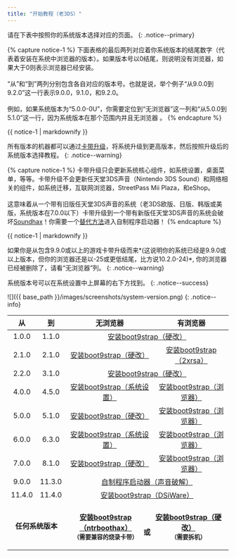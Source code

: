 ```yaml
---
title: "开始教程（老3DS）"
---
```


请在下表中按照你的系统版本选择对应的页面。
{: .notice--primary}

{% capture notice-1 %}
下面表格的最后两列对应着你系统版本的结尾数字（代表着安装在系统中浏览器的版本）。如果版本号以0结尾，则说明没有浏览器，如果大于0则表示浏览器已经安装。
<br><br>
“从”和“到”两列分别包含各自对应的版本号。也就是说，举个例子“从9.0.0到9.2.0”这一行表示9.0.0，9.1.0，和9.2.0。
<br><br>
例如，如果系统版本为“5.0.0-0U”，你需要定位到“无浏览器”这一列和“从5.0.0到5.1.0”这一行，因为系统版本在那个范围内并且无浏览器 。
{% endcapture %}

<div class="notice--info">{{ notice-1 | markdownify }}</div>

所有版本的机器都可以通过[卡带升级](cart-update)，将系统升级到更高版本，然后按照升级后的系统版本选择教程。
{: .notice--warning}

{% capture notice-1 %}
卡带升级只会更新系统核心组件，如系统设置，桌面菜单，等等。卡带升级不会更新任天堂3DS声音（Nintendo 3DS Sound）和网络相关的组件，如系统迁移，互联网浏览器，StreetPass Mii Plaza，和eShop。
<br><br>
这意味着从一个带有旧版任天堂3DS声音的系统（老3DS欧版、日版、韩版或美版，系统版本在7.0.0以下）卡带升级到一个带有新版任天堂3DS声音的系统会破坏[Soundhax](homebrew-launcher-(soundhax))！你需要一个[替代方法](homebrew-launcher-(alternatives))进入自制程序启动器！
{% endcapture %}

<div class="notice--warning">{{ notice-1 | markdownify }}</div>

如果你是从包含9.9.0或以上的游戏卡带升级而来*(这说明你的系统已经是9.9.0或以上版本，但你的浏览器还是以-25或更低结尾，比方说10.2.0-24)*, 你的浏览器已经被删除了，请看“无浏览器”列。
{: .notice--warning}

系统版本号可以在系统设置中上屏幕的右下方找到。
{: .notice--success}

![]({{ base_path }}/images/screenshots/system-version.png)
{: .notice--info}

<table>
  <colgroup>
    <col span="1" style="width: 10%;">
    <col span="1" style="width: 10%;">
    <col span="1" style="width: 40%;">
  </colgroup>
  <thead>
    <tr>
      <th style="text-align: center">从</th>
      <th style="text-align: center">到</th>
      <th style="text-align: center">无浏览器</th>
      <th style="text-align: center">有浏览器</th>
    </tr>
  </thead>
  <tbody>
    <tr>
      <td style="text-align: center">1.0.0</td>
      <td style="text-align: center">1.1.0</td>
      <td style="text-align: center" colspan="2"><a href="installing-boot9strap-(hardmod)">安装boot9strap（硬改）</a></td>
    </tr>
    <tr>
      <td style="text-align: center">2.1.0</td>
      <td style="text-align: center">2.1.0</td>
      <td style="text-align: center"><a href="installing-boot9strap-(hardmod)">安装boot9strap（硬改）</a></td>
      <td style="text-align: center"><a href="installing-boot9strap-(2xrsa)">安装boot9strap（2xrsa）</a></td>
    </tr>
    <tr>
      <td style="text-align: center">2.2.0</td>
      <td style="text-align: center">3.1.0</td>
      <td style="text-align: center" colspan="2"><a href="installing-boot9strap-(hardmod)">安装boot9strap（硬改）</a></td>
    </tr>
    <tr>
      <td style="text-align: center">4.0.0</td>
      <td style="text-align: center">4.5.0</td>
      <td style="text-align: center"><a href="installing-boot9strap-(mset)">安装boot9strap（系统设置）</a></td>
      <td style="text-align: center"><a href="installing-boot9strap-(browser)">安装boot9strap（浏览器）</a></td>
    </tr>
    <tr>
      <td style="text-align: center">5.0.0</td>
      <td style="text-align: center">5.1.0</td>
      <td style="text-align: center"><a href="installing-boot9strap-(hardmod)">安装boot9strap（硬改）</a></td>
      <td style="text-align: center"><a href="installing-boot9strap-(browser)">安装boot9strap（浏览器）</a></td>
    </tr>
    <tr>
      <td style="text-align: center">6.0.0</td>
      <td style="text-align: center">6.3.0</td>
      <td style="text-align: center"><a href="installing-boot9strap-(mset)">安装boot9strap（系统设置）</a></td>
      <td style="text-align: center"><a href="installing-boot9strap-(browser)">安装boot9strap（浏览器）</a></td>
    </tr>
    <tr>
      <td style="text-align: center">7.0.0</td>
      <td style="text-align: center">8.1.0</td>
      <td style="text-align: center"><a href="installing-boot9strap-(hardmod)">安装boot9strap（硬改）</a></td>
      <td style="text-align: center"><a href="installing-boot9strap-(browser)">安装boot9strap（浏览器）</a></td>
    </tr>
    <tr>
      <td style="text-align: center">9.0.0</td>
      <td style="text-align: center">11.3.0</td>
      <td style="text-align: center" colspan="2"><a href="homebrew-launcher-(soundhax)">自制程序启动器（声音破解）</a></td>
    </tr>
    <tr>
      <td style="text-align: center">11.4.0</td>
      <td style="text-align: center">11.4.0</td>
      <td style="text-align: center" colspan="2"><a href="installing-boot9strap-(dsiware)">安装boot9strap（DSiWare）</a></td>
    </tr>
    <tr>
      <td style="text-align: center; font-weight: bold;" colspan="2">任何系统版本<br></td>
      <td style="text-align: center; font-weight: bold;" colspan="2"><p style="display: inline-block; margin-top: 1.3em; width: 47%"><a href="installing-boot9strap-(ntrboothax)">安装boot9strap（ntrboothax）</a><br><sub>（需要兼容的烧录卡带）</sub></p><p style="display: inline-block; margin-top: 1.3em; vertical-align: super; width: 6%">或</p><p style="display: inline-block; margin-top: 1.3em; width: 47%"><a href="installing-boot9strap-(hardmod)">安装boot9strap（硬改）</a><br><sub>（需要拆机）</sub></p></td>
    </tr>
  </tbody>
</table>

